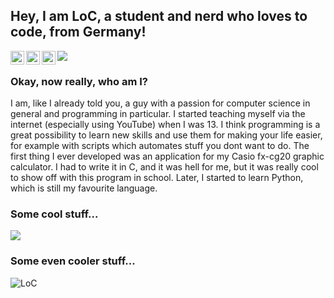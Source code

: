 ## Hey, I am LoC, a student and nerd who loves to code, from Germany!

<a href="https://discord.gg/Sx2saFx">
    <img align="left" alt="NorthDiscord" width="22px" src="https://cdn.jsdelivr.net/npm/simple-icons@v3/icons/discord.svg" />
</a>
<a href="https://www.reddit.com/user/LoC_realloc">
  <img align="left" alt="My Reddit" width="22px" src="https://cdn.jsdelivr.net/npm/simple-icons@v3/icons/reddit.svg" />
</a>
<a href="https://www.youtube.com/channel/UCtUGKzljTlHIG-COUkMd8lw">
  <img align="left" alt="My YouTube channel" width="22px" src="https://cdn.jsdelivr.net/npm/simple-icons@3.12.1/icons/youtube.svg" />
</a>

<img align="center" src="https://media.giphy.com/media/TQP42AzHP2l9gM0yM1/giphy.gif" />

<br />

### Okay, now really, who am I?

I am, like I already told you, a guy with a passion for computer science in general and programming in particular. I started teaching myself via the internet (especially using YouTube) when I was 13. I think programming is a great possibility to learn new skills and use them for making your life easier, for example with scripts which automates stuff you dont want to do.
The first thing I ever developed was an application for my Casio fx-cg20 graphic calculator. I had to write it in C, and it was hell for me, but it was really cool to show off with this program in school. Later, I started to learn Python, which is still my favourite language.

### Some cool stuff...
<img src = "https://github-readme-stats.vercel.app/api/top-langs/?username=LoCrealloc&layout=compact&theme=gotham">

### Some even cooler stuff...
<p align="left"> <img src="https://github-readme-stats.vercel.app/api?username=LoCrealloc&show_icons=true&theme=gotham" alt="LoC" />
